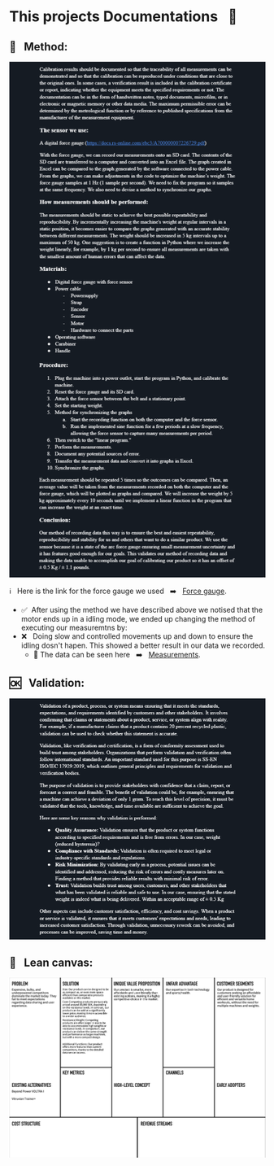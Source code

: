 # This projects Documentations &nbsp; 📝


## 🤷 &nbsp; Method:
![Image](https://github.com/HugoPersson01/POWER-CABLE/blob/main/pictures/Method.png)

ℹ️ &nbsp; Here is the link for the force gauge we used &nbsp; ➡️ &nbsp; [Force gauge](https://docs.rs-online.com/ebc3/A700000007226729.pdf).
+ ✅ &nbsp;After using the method we have described above we notised that the motor ends up in a idling mode, we ended up changing the method of executing our measuremtns by:
+ ❌ &nbsp; Doing slow and controlled movements up and down to ensure the idling dosn't hapen. This showed a better result in our data we recorded.
  + 👀 The data can be seen here &nbsp; ➡️ &nbsp; [Measurements](https://github.com/HugoPersson01/POWER-CABLE/tree/main/docs/Measurements).
  

## 🆗 &nbsp; Validation:
![Image](https://github.com/HugoPersson01/POWER-CABLE/blob/main/pictures/Validation.PNG)

## 📨 &nbsp; Lean canvas:
![Image](https://github.com/HugoPersson01/POWER-CABLE/blob/main/pictures/LeanCanvas.png)
